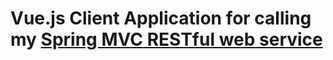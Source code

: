 # Vue.js Client Application for calling my [Spring MVC RESTful web service](https://github.com/UniquelySimilar/springrestservice)
